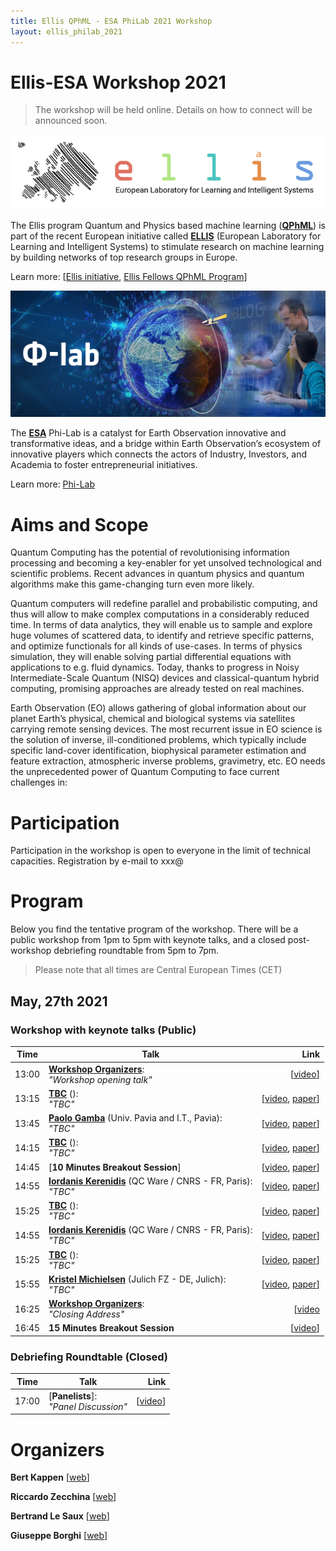 ```yaml
---
title: Ellis QPhML - ESA PhiLab 2021 Workshop
layout: ellis_philab_2021
---
```


# Ellis-ESA Workshop 2021

> The workshop will be held online. Details on how to connect will be announced soon.

[![Ellis Logo](assets/images/ellis-logo-transparent-1.png)](https://ellis.eu/)

The Ellis program Quantum and Physics based machine learning ([**QPhML**](https://ellisqphml.github.io/)) is part of the recent European initiative called [**ELLIS**](https://ellis.eu/) (European Laboratory for Learning and Intelligent Systems) to stimulate research on machine learning by building networks of top research groups in Europe.

Learn more: [[Ellis initiative](https://ellis.eu/), [Ellis Fellows QPhML Program](https://ellisqphml.github.io/)]

[![PhiLab Logo](assets/images/ellis_esa2021/phi-lab-logo.png)](https://philab.phi.esa.int/)

The [**ESA**](http://www.esa.int/) Phi-Lab is a catalyst for Earth Observation innovative and transformative ideas, and a bridge within Earth Observation’s ecosystem of innovative players which connects the actors of Industry, Investors, and Academia to foster entrepreneurial initiatives.

Learn more: [Phi-Lab](https://philab.phi.esa.int/)

# Aims and Scope

Quantum Computing has the potential of revolutionising information processing and becoming a key-enabler for yet unsolved technological and scientific problems. Recent advances in quantum physics and quantum algorithms make this game-changing turn even more likely.

Quantum computers will redefine parallel and probabilistic computing, and thus will allow to make complex computations in a considerably reduced time. In terms of data analytics, they will enable us to sample and explore huge volumes of scattered data, to identify and retrieve specific patterns, and optimize functionals for all kinds of use-cases. In terms of physics simulation, they will enable solving partial differential equations with applications to e.g. fluid dynamics. Today, thanks to progress in Noisy Intermediate-Scale Quantum (NISQ) devices and classical-quantum hybrid computing, promising approaches are already tested on real machines.

Earth Observation (EO) allows gathering of global information about our planet Earth’s physical, chemical and biological systems via satellites carrying remote sensing devices. The most recurrent issue in EO science is the solution of inverse, ill-conditioned problems, which typically include specific land-cover identification, biophysical parameter estimation and feature extraction, atmospheric inverse problems, gravimetry, etc. EO needs the unprecedented power of Quantum Computing to face current challenges in:

# Participation

Participation in the workshop is open to everyone in the limit of technical capacities. Registration by e-mail to xxx@

# Program

Below you find the tentative program of the workshop. There will be a public workshop from 1pm to 5pm with keynote talks, and a closed post-workshop debriefing roundtable from 5pm to 7pm.
> Please note that all times are Central European Times (CET)

## May, 27th 2021

### Workshop with keynote talks (Public)

| Time          | Talk      | Link     |
| ------------- | --------- | --------:|
| 13:00 | [**Workshop Organizers**](): <br> _"Workshop opening talk"_     |   [[video]()] |
| 13:15 | [**TBC**]() (): <br> _"TBC"_ | [[video](), [paper]()] |
| 13:45 | [**Paolo Gamba**](http://tlclab.unipv.it/index.php/people/the-team/23-people/71-paolo-gamba) (Univ. Pavia and I.T., Pavia): <br> _"TBC"_     |   [[video](), [paper]()] |
| 14:15 | [**TBC**]() (): <br> _"TBC"_      |   [[video](), [paper]()] |
| 14:45 | [**10 Minutes Breakout Session**]  |   [[video](), [paper]()] |
| 14:55 | [**Iordanis Kerenidis**](https://www.irif.fr/~jkeren/jkeren/Iordanis_Kerenidis.html) (QC Ware / CNRS - FR, Paris): <br> _"TBC"_      |   [[video](), [paper]()] |
| 15:25 | [**TBC**]() (): <br> _"TBC"_      |   [[video](), [paper]()] |
| 14:55 | [**Iordanis Kerenidis**](https://www.irif.fr/~jkeren/jkeren/Iordanis_Kerenidis.html) (QC Ware / CNRS - FR, Paris): <br> _"TBC"_      |   [[video](), [paper]()] |
| 15:25 | [**TBC**]() (): <br> _"TBC"_      |   [[video](), [paper]()] |
| 15:55 | [**Kristel Michielsen**](https://www.fz-juelich.de/SharedDocs/Personen/IAS/JSC/EN/staff/michielsen_k.html) (Julich FZ - DE, Julich): <br> _"TBC"_      |   [[video](), [paper]()] |
| 16:25 | [**Workshop Organizers**](): <br> _"Closing Address"_      |   [[video]() |
| 16:45 | **15 Minutes Breakout Session** | [[video]()] |

### Debriefing Roundtable (Closed)

| Time          | Talk      | Link     |
| ------------- | --------- | --------:|
| 17:00 | [**Panelists**]: <br> _"Panel Discussion"_     |   [[video]()] |


# Organizers

**Bert Kappen** [[web](http://www.snn.ru.nl/~bertk/)]

**Riccardo Zecchina** [[web](https://sites.google.com/view/riccardozecchina/home)]

**Bertrand Le Saux** [[web](https://blesaux.github.io/)]

**Giuseppe Borghi** [[web](https://philab.phi.esa.int/)]

